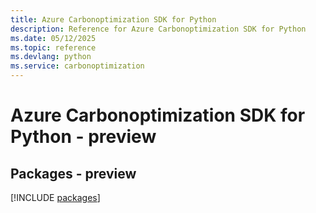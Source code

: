 ```yaml
---
title: Azure Carbonoptimization SDK for Python
description: Reference for Azure Carbonoptimization SDK for Python
ms.date: 05/12/2025
ms.topic: reference
ms.devlang: python
ms.service: carbonoptimization
---
```

# Azure Carbonoptimization SDK for Python - preview
## Packages - preview
[!INCLUDE [packages](carbonoptimization-index.md)]